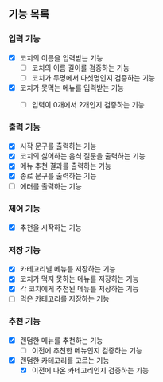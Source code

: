 ## 기능 목록


### 입력 기능
- [x] 코치의 이름을 입력받는 기능
  - [ ] 코치의 이름 길이를 검증하는 기능
  - [ ] 코치가 두명에서 다섯명인지 검증하는 기능
- [x] 코치가 못먹는 메뉴를 입력받는 기능
  - [ ] 입력이 0개에서 2개인지 검증하는 기능


### 출력 기능
- [x] 시작 문구를 출력하는 기능
- [x] 코치의 싫어하는 음식 질문을 출력하는 기능
- [x] 메뉴 추천 결과를 출력하는 기능
- [x] 종료 문구를 출력하는 기능
- [ ] 에러를 출력하는 기능

### 제어 기능
- [x] 추천을 시작하는 기능

### 저장 기능
- [x] 카테고리별 메뉴를 저장하는 기능
- [x] 코치가 먹지 못하는 메뉴를 저장하는 기능
- [x] 각 코치에게 추천된 메뉴를 저장하는 기능
- [ ] 먹은 카테고리를 저장하는 기능

### 추천 기능
- [x] 랜덤한 메뉴를 추천하는 기능
  - [ ] 이전에 추천한 메뉴인지 검증하는 기능
- [x] 랜덤한 카테고리를 고르는 기능
  - [x] 이전에 나온 카테고리인지 검증하는 기능